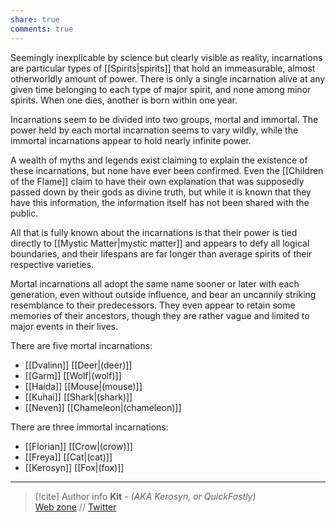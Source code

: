 ```yaml
---
share: true
comments: true
---
```

Seemingly inexplicable by science but clearly visible as reality, incarnations are particular types of [[Spirits|spirits]] that hold an immeasurable, almost otherworldly amount of power. There is only a single incarnation alive at any given time belonging to each type of major spirit, and none among minor spirits. When one dies, another is born within one year.

Incarnations seem to be divided into two groups, mortal and immortal. The power held by each mortal incarnation seems to vary wildly, while the immortal incarnations appear to hold nearly infinite power.

A wealth of myths and legends exist claiming to explain the existence of these incarnations, but none have ever been confirmed. Even the [[Children of the Flame]] claim to have their own explanation that was supposedly passed down by their gods as divine truth, but while it is known that they have this information, the information itself has not been shared with the public.

All that is fully known about the incarnations is that their power is tied directly to [[Mystic Matter|mystic matter]] and appears to defy all logical boundaries, and their lifespans are far longer than average spirits of their respective varieties.

Mortal incarnations all adopt the same name sooner or later with each generation, even without outside influence, and bear an uncannily striking resemblance to their predecessors. They even appear to retain some memories of their ancestors, though they are rather vague and limited to major events in their lives.

There are five mortal incarnations:
- [[Dvalinn]] [[Deer|(deer)]]
- [[Garm]] [[Wolf|(wolf)]]
- [[Haida]] [[Mouse|(mouse)]]
- [[Kuhai]] [[Shark|(shark)]]
- [[Neven]] [[Chameleon|(chameleon)]]

There are three immortal incarnations:
- [[Florian]] [[Crow|(crow)]]
- [[Freya]] [[Cat|(cat)]]
- [[Kerosyn]] [[Fox|(fox)]]

-----
> [!cite] Author info
> **Kit** - *(AKA Kerosyn, or QuickFastly)*\
> [Web zone](https://kitabe.link) // [Twitter](https://twitter.com/Kerosyn_)